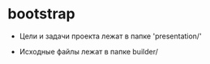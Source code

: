 # bootstrap

- Цели и задачи проекта лежат в папке 'presentation/'

- Исходные файлы лежат в папке builder/